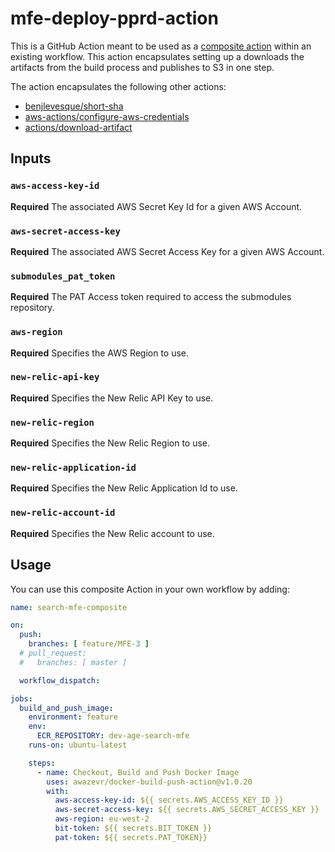 # mfe-deploy-pprd-action
This is a GitHub Action meant to be used as a [composite action](https://docs.github.com/en/actions/creating-actions/creating-a-composite-action) within an existing workflow. This action encapsulates setting up a downloads the artifacts from the build process and publishes to S3 in one step. 

The action encapsulates the following other actions:

- [benjlevesque/short-sha](https://github.com/benjlevesque/short-sha)
- [aws-actions/configure-aws-credentials](https://github.com/aws-actions/configure-aws-credentials)
- [actions/download-artifact](https://github.com/actions/download-artifact)



## Inputs

### `aws-access-key-id`

**Required** The associated AWS Secret Key Id for a given AWS Account.

### `aws-secret-access-key`

**Required** The associated AWS Secret Access Key for a given AWS Account. 

### `submodules_pat_token`

**Required** The PAT Access token required to access the submodules repository.

### `aws-region`

**Required** Specifies the AWS Region to use.

### `new-relic-api-key`

**Required** Specifies the New Relic API Key to use.

### `new-relic-region`

**Required** Specifies the New Relic Region to use.

### `new-relic-application-id`

**Required** Specifies the New Relic Application Id to use.

### `new-relic-account-id`

**Required** Specifies the New Relic account to use.




## Usage
You can use this composite Action in your own workflow by adding:

```yml
name: search-mfe-composite

on:
  push:
    branches: [ feature/MFE-3 ]
  # pull_request:
  #   branches: [ master ]

  workflow_dispatch:

jobs:
  build_and_push_image:
    environment: feature
    env:
      ECR_REPOSITORY: dev-age-search-mfe
    runs-on: ubuntu-latest

    steps:
      - name: Checkout, Build and Push Docker Image
        uses: awazevr/docker-build-push-action@v1.0.20
        with:
          aws-access-key-id: ${{ secrets.AWS_ACCESS_KEY_ID }}
          aws-secret-access-key: ${{ secrets.AWS_SECRET_ACCESS_KEY }}
          aws-region: eu-west-2
          bit-token: ${{ secrets.BIT_TOKEN }}
          pat-token: ${{ secrets.PAT_TOKEN}}

```

